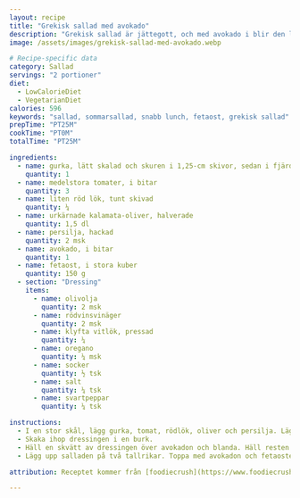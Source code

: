 ```yaml
---
layout: recipe
title: "Grekisk sallad med avokado"
description: "Grekisk sallad är jättegott, och med avokado i blir den lite matigare."
image: /assets/images/grekisk-sallad-med-avokado.webp

# Recipe-specific data
category: Sallad
servings: "2 portioner"
diet:
  - LowCalorieDiet
  - VegetarianDiet
calories: 596
keywords: "sallad, sommarsallad, snabb lunch, fetaost, grekisk sallad"
prepTime: "PT25M"
cookTime: "PT0M"
totalTime: "PT25M"

ingredients:
  - name: gurka, lätt skalad och skuren i 1,25-cm skivor, sedan i fjärdedelar
    quantity: 1
  - name: medelstora tomater, i bitar
    quantity: 3
  - name: liten röd lök, tunt skivad
    quantity: ¼
  - name: urkärnade kalamata-oliver, halverade
    quantity: 1,5 dl
  - name: persilja, hackad
    quantity: 2 msk
  - name: avokado, i bitar
    quantity: 1
  - name: fetaost, i stora kuber
    quantity: 150 g
  - section: "Dressing"
    items:
      - name: olivolja
        quantity: 2 msk
      - name: rödvinsvinäger
        quantity: 2 msk
      - name: klyfta vitlök, pressad
        quantity: ¼
      - name: oregano
        quantity: ¼ msk
      - name: socker
        quantity: ½ tsk
      - name: salt
        quantity: ¼ tsk
      - name: svartpeppar
        quantity: ¼ tsk

instructions:
  - I en stor skål, lägg gurka, tomat, rödlök, oliver och persilja. Lägg avokado i en liten skål för sig.
  - Skaka ihop dressingen i en burk.
  - Häll en skvätt av dressingen över avokadon och blanda. Häll resten av dressingen över den övriga salladen och blanda.
  - Lägg upp salladen på två tallrikar. Toppa med avokadon och fetaosten.

attribution: Receptet kommer från [foodiecrush](https://www.foodiecrush.com/greek-salad-with-avocado/)

---
```

